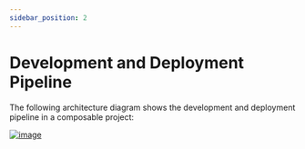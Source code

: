 ```yaml
---
sidebar_position: 2
---
```


# Development and Deployment Pipeline

The following architecture diagram shows the development and deployment pipeline in a composable project:

[![image](/img/ra_dev.png)](/img/ra_dev.png)

<!-- Source: https://lucid.app/lucidchart/67cbcc40-07cc-4588-8323-123e27545a08/edit?viewport_loc=-2965%2C-2704%2C5412%2C2628%2C0_0&invitationId=inv_edcad403-c6c4-49c9-8f3f-0c779876ad34 -->
